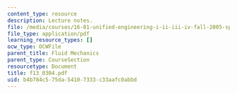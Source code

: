 ```yaml
---
content_type: resource
description: Lecture notes.
file: /media/courses/16-01-unified-engineering-i-ii-iii-iv-fall-2005-spring-2006/b4b784c575da54107333c33aafc0abbd_f13_0304.pdf
file_type: application/pdf
learning_resource_types: []
ocw_type: OCWFile
parent_title: Fluid Mechanics
parent_type: CourseSection
resourcetype: Document
title: f13_0304.pdf
uid: b4b784c5-75da-5410-7333-c33aafc0abbd
---
```

